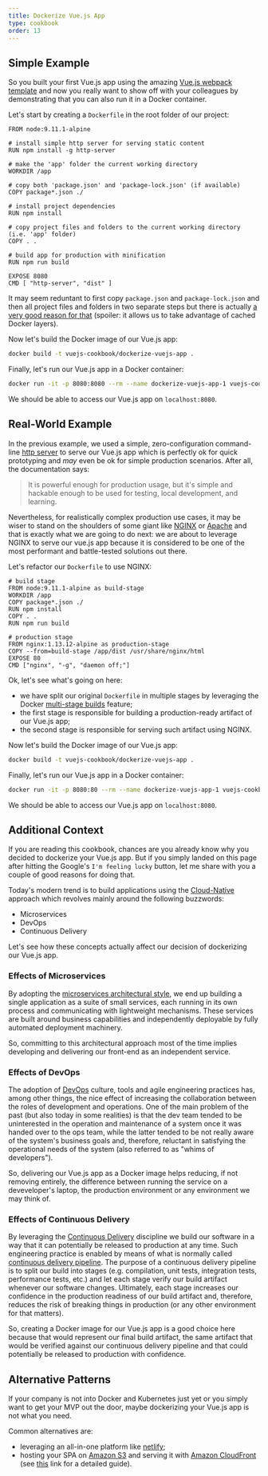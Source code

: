 ```yaml
---
title: Dockerize Vue.js App
type: cookbook
order: 13
---
```


## Simple Example

So you built your first Vue.js app using the amazing [Vue.js webpack template](https://github.com/vuejs-templates/webpack) and now you really want to show off with your colleagues by demonstrating that you can also run it in a Docker container.

Let's start by creating a `Dockerfile` in the root folder of our project:

```docker
FROM node:9.11.1-alpine

# install simple http server for serving static content
RUN npm install -g http-server

# make the 'app' folder the current working directory
WORKDIR /app

# copy both 'package.json' and 'package-lock.json' (if available)
COPY package*.json ./

# install project dependencies
RUN npm install

# copy project files and folders to the current working directory (i.e. 'app' folder)
COPY . .

# build app for production with minification
RUN npm run build

EXPOSE 8080
CMD [ "http-server", "dist" ]
```

It may seem reduntant to first copy `package.json` and `package-lock.json` and then all project files and folders in two separate steps but there is actually [a very good reason for that](http://bitjudo.com/blog/2014/03/13/building-efficient-dockerfiles-node-dot-js/) (spoiler: it allows us to take advantage of cached Docker layers).

Now let's build the Docker image of our Vue.js app:

```bash
docker build -t vuejs-cookbook/dockerize-vuejs-app .
```

Finally, let's run our Vue.js app in a Docker container:

```bash
docker run -it -p 8080:8080 --rm --name dockerize-vuejs-app-1 vuejs-cookbook/dockerize-vuejs-app
```

We should be able to access our Vue.js app on `localhost:8080`.

## Real-World Example

In the previous example, we used a simple, zero-configuration command-line [http server](https://github.com/indexzero/http-server) to serve our Vue.js app which is perfectly ok for quick prototyping and _may_ even be ok for simple production scenarios. After all, the documentation says:

> It is powerful enough for production usage, but it's simple and hackable enough to be used for testing, local development, and learning.

Nevertheless, for realistically complex production use cases, it may be wiser to stand on the shoulders of some giant like [NGINX](https://www.nginx.com/) or [Apache](https://httpd.apache.org/) and that is exactly what we are going to do next: we are about to leverage NGINX to serve our vue.js app because it is considered to be one of the most performant and battle-tested solutions out there.

Let's refactor our `Dockerfile` to use NGINX:

 ```docker
# build stage
FROM node:9.11.1-alpine as build-stage
WORKDIR /app
COPY package*.json ./
RUN npm install
COPY . .
RUN npm run build

# production stage
FROM nginx:1.13.12-alpine as production-stage
COPY --from=build-stage /app/dist /usr/share/nginx/html
EXPOSE 80
CMD ["nginx", "-g", "daemon off;"]
```

Ok, let's see what's going on here:
* we have split our original `Dockerfile` in multiple stages by leveraging the Docker [multi-stage builds](https://docs.docker.com/develop/develop-images/multistage-build/) feature;
* the first stage is responsible for building a production-ready artifact of our Vue.js app;
* the second stage is responsible for serving such artifact using NGINX.

Now let's build the Docker image of our Vue.js app:

```bash
docker build -t vuejs-cookbook/dockerize-vuejs-app .
```

Finally, let's run our Vue.js app in a Docker container:

```bash
docker run -it -p 8080:80 --rm --name dockerize-vuejs-app-1 vuejs-cookbook/dockerize-vuejs-app
```

We should be able to access our Vue.js app on `localhost:8080`.

## Additional Context

If you are reading this cookbook, chances are you already know why you decided to dockerize your Vue.js app. But if you simply landed on this page after hitting the Google's `I'm feeling lucky` button, let me share with you a couple of good reasons for doing that.

Today's modern trend is to build applications using the [Cloud-Native](https://pivotal.io/cloud-native) approach which revolves mainly around the following buzzwords:
* Microservices
* DevOps
* Continuous Delivery

Let's see how these concepts actually affect our decision of dockerizing our Vue.js app.

### Effects of Microservices

By adopting the [microservices architectural style](https://martinfowler.com/microservices/), we end up building a single application as a suite of small services, each running in its own process and communicating with lightweight mechanisms. These services are built around business capabilities and independently deployable by fully automated deployment machinery. 

So, committing to this architectural approach most of the time implies developing and delivering our front-end as an independent service.

### Effects of DevOps

The adoption of [DevOps](https://martinfowler.com/bliki/DevOpsCulture.html) culture, tools and agile engineering practices has, among other things, the nice effect of increasing the collaboration between the roles of development and operations. One of the main problem of the past (but also today in some realities) is that the dev team tended to be uninterested in the operation and maintenance of a system once it was handed over to the ops team, while the latter tended to be not really aware of the system's business goals and, therefore, reluctant in satisfying the operational needs of the system (also referred to as "whims of developers").

So, delivering our Vue.js app as a Docker image helps reducing, if not removing entirely, the difference between running the service on a deveveloper's laptop, the production environment or any environment we may think of.

### Effects of Continuous Delivery

By leveraging the [Continuous Delivery](https://martinfowler.com/bliki/ContinuousDelivery.html) discipline we build our software in a way that it can potentially be released to production at any time. Such engineering practice is enabled by means of what is normally called [continuous delivery pipeline](https://martinfowler.com/bliki/DeploymentPipeline.html). The purpose of a continuous delivery pipeline is to split our build into stages (e.g. compilation, unit tests, integration tests, performance tests, etc.) and let each stage verify our build artifact whenever our software changes. Ultimately, each stage increases our confidence in the production readiness of our build artifact and, therefore, reduces the risk of breaking things in production (or any other environment for that matters).

So, creating a Docker image for our Vue.js app is a good choice here because that would represent our final build artifact, the same artifact that would be verified against our continuous delivery pipeline and that could potentially be released to production with confidence.

## Alternative Patterns

If your company is not into Docker and Kubernetes just yet or you simply want to get your MVP out the door, maybe dockerizing your Vue.js app is not what you need.

Common alternatives are:
* leveraging an all-in-one platform like [netlify](https://www.netlify.com/);
* hosting your SPA on [Amazon S3](https://aws.amazon.com/s3/) and serving it with [Amazon CloudFront](https://aws.amazon.com/cloudfront/) (see [this](https://serverless-stack.com/chapters/deploy-the-frontend.html) link for a detailed guide).
